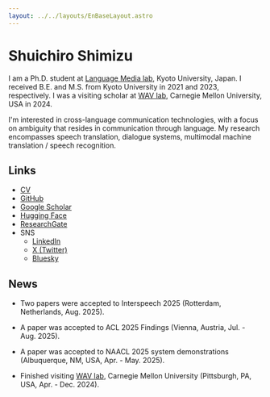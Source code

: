 ```yaml
---
layout: ../../layouts/EnBaseLayout.astro
---
```


# Shuichiro Shimizu

I am a Ph.D. student at [Language Media lab](http://nlp.ist.i.kyoto-u.ac.jp/), Kyoto University, Japan.
I received B.E. and M.S. from Kyoto University in 2021 and 2023, respectively.
I was a visiting scholar at [WAV lab](https://wavlab.org/), Carnegie Mellon University, USA in 2024.

I'm interested in cross-language communication technologies, with a focus on ambiguity that resides in communication through language.
My research encompasses speech translation, dialogue systems, multimodal machine translation / speech recognition.

## Links

- [CV](./assets/CV_Shimizu_20250519.pdf)
- [GitHub](https://github.com/cromz22)
- [Google Scholar](https://scholar.google.com/citations?user=_YhqXyUAAAAJ)
- [Hugging Face](https://huggingface.co/cromz22)
- [ResearchGate](https://www.researchgate.net/profile/Shuichiro-Shimizu-2)
- SNS
    - [LinkedIn](https://www.linkedin.com/in/shuichiro-shimizu-68666b232/)
    - [X (Twitter)](https://twitter.com/cromz22)
    - [Bluesky](https://bsky.app/profile/cromz22.bsky.social)

## News

- Two papers were accepted to Interspeech 2025 (Rotterdam, Netherlands, Aug. 2025).

- A paper was accepted to ACL 2025 Findings (Vienna, Austria, Jul. - Aug. 2025).

- A paper was accepted to NAACL 2025 system demonstrations (Albuquerque, NM, USA, Apr. - May. 2025).

- Finished visiting [WAV lab](https://www.wavlab.org/), Carnegie Mellon University (Pittsburgh, PA, USA, Apr. - Dec. 2024).
